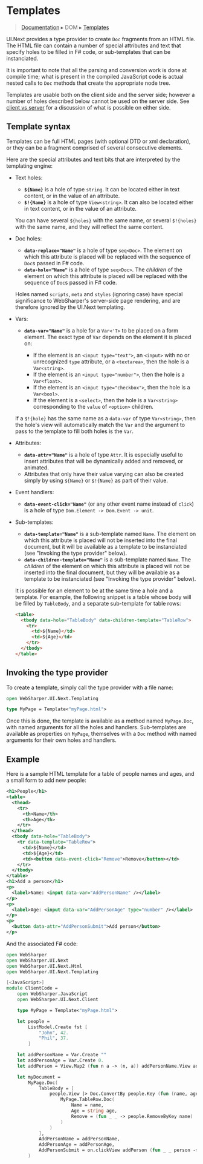 # Templates
> [Documentation](../README.md) ▸ DOM ▸ [Templates](Templates.md)

UI.Next provides a type provider to create `Doc` fragments from an HTML file.
The HTML file can contain a number of special attributes and text that specify
holes to be filled in F# code, or sub-templates that can be instanciated.

It is important to note that all the parsing and conversion work is done at
compile time; what is present in the compiled JavaScript code is actual nested
calls to `Doc` methods that create the appropriate node tree.

Templates are usable both on the client side and the server side; however a
number of holes described below cannot be used on the server side. See
[client vs server](ClientServer.md) for a discussion of what is possible on
either side.

## Template syntax

Templates can be full HTML pages (with optional DTD or xml declaration), or
they can be a fragment comprised of several consecutive elements.

Here are the special attributes and text bits that are interpreted by the
templating engine:

* Text holes:

    * **`${Name}`** is a hole of type `string`. It can be located either in
      text content, or in the value of an attribute.
    * **`$!{Name}`** is a hole of type `View<string>`. It can also be located
      either in text content, or in the value of an attribute.

    You can have several `${holes}` with the same name, or several `$!{holes}`
    with the same name, and they will reflect the same content.

* Doc holes:

    * **`data-replace="Name"`** is a hole of type `seq<Doc>`. The element on
      which this attribute is placed will be replaced with the sequence of
      `Doc`s passed in F# code.
    * **`data-hole="Name"`** is a hole of type `seq<Doc>`. The _children_ of
      the element on which this attribute is placed will be replaced with the
      sequence of `Doc`s passed in F# code.

    Holes named `scripts`, `meta` and `styles` (ignoring case) have special
    significance to WebSharper's server-side page rendering, and are therefore
    ignored by the UI.Next templating.

* Vars:

    * **`data-var="Name"`** is a hole for a `Var<'T>` to be placed on a form
      element. The exact type of `Var` depends on the element it is placed on:

        * If the element is an `<input type="text">`, an `<input>` with no or
          unrecognized `type` attribute, or a `<textarea>`, then the hole is a
          `Var<string>`.
        * If the element is an `<input type="number">`, then the hole is a
          `Var<float>`.
        * If the element is an `<input type="checkbox">`, then the hole is a
          `Var<bool>`.
        * If the element is a `<select>`, then the hole is a `Var<string>`
          corresponding to the `value` of `<option>` children.

    If a `$!{hole}` has the same name as a `data-var` of type `Var<string>`,
    then the hole's view will automatically match the `Var` and the argument to
    pass to the template to fill both holes is the `Var`.

* Attributes:

    * **`data-attr="Name"`** is a hole of type `Attr`. It is especially useful
      to insert attributes that will be dynamically added and removed, or
      animated.
    * Attributes that only have their value varying can also be created simply
      by using `${Name}` or `$!{Name}` as part of their value.

* Event handlers:

    * **`data-event-click="Name"`** (or any other event name instead of
      `click`) is a hole of type `Dom.Element -> Dom.Event -> unit`.

* Sub-templates:

    * **`data-template="Name"`** is a sub-template named `Name`. The element on
      which this attribute is placed will not be inserted into the final
      document, but it will be available as a template to be instanciated (see
      "Invoking the type provider" below).
    * **`data-children-template="Name"`** is a sub-template named `Name`. The
      _children_ of the element on which this attribute is placed will not be
      inserted into the final document, but they will be available as a
      template to be instanciated (see "Invoking the type provider" below).

    It is possible for an element to be at the same time a hole and a template.
    For example, the following snippet is a table whose body will be filled by
    `TableBody`, and a separate sub-template for table rows:

    ```html
    <table>
      <tbody data-hole="TableBody" data-children-template="TableRow">
        <tr>
          <td>${Name}</td>
          <td>${Age}</td>
        </tr>
      </tbody>
    </table>
    ```

## Invoking the type provider

To create a template, simply call the type provider with a file name:

```fsharp
open WebSharper.UI.Next.Templating

type MyPage = Template<"myPage.html">
```

Once this is done, the template is available as a method named `MyPage.Doc`,
with named arguments for all the holes and handlers. Sub-templates are
available as properties on `MyPage`, themselves with a `Doc` method with named
arguments for their own holes and handlers.

## Example

Here is a sample HTML template for a table of people names and ages, and a
small form to add new people:

```xml
<h1>People</h1>
<table>
  <thead>
    <tr>
      <th>Name</th>
      <th>Age</th>
    </tr>
  </thead>
  <tbody data-hole="TableBody">
    <tr data-template="TableRow">
      <td>${Name}</td>
      <td>${Age}</td>
      <td><button data-event-click="Remove">Remove</button></td>
    </tr>
  </tbody>
</table>
<h1>Add a person</h1>
<p>
  <label>Name: <input data-var="AddPersonName" /></label>
</p>
<p>
  <label>Age: <input data-var="AddPersonAge" type="number" /></label>
</p>
<p>
  <button data-attr="AddPersonSubmit">Add person</button>
</p>
```

And the associated F# code:

```fsharp
open WebSharper
open WebSharper.UI.Next
open WebSharper.UI.Next.Html
open WebSharper.UI.Next.Templating

[<JavaScript>]
module ClientCode =
    open WebSharper.JavaScript
    open WebSharper.UI.Next.Client

    type MyPage = Template<"myPage.html">

    let people =
        ListModel.Create fst [
            "John", 42.
            "Phil", 37.
        ]

    let addPersonName = Var.Create ""
    let addPersonAge = Var.Create 0.
    let addPerson = View.Map2 (fun n a -> (n, a)) addPersonName.View addPersonAge.View

    let myDocument =
        MyPage.Doc(
            TableBody = [
                people.View |> Doc.ConvertBy people.Key (fun (name, age) ->
                    MyPage.TableRow.Doc(
                        Name = name,
                        Age = string age,
                        Remove = (fun _ _ -> people.RemoveByKey name)
                    )
                )
            ],
            AddPersonName = addPersonName,
            AddPersonAge = addPersonAge,
            AddPersonSubmit = on.clickView addPerson (fun _ _ person -> people.Add person)
        )
```
